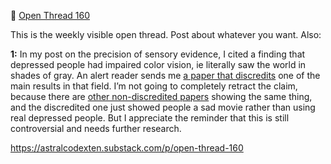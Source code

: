 📝 [Open Thread 160](https://astralcodexten.substack.com/p/open-thread-160)

This is the weekly visible open thread. Post about whatever you want. Also:

**1:** In my post on the precision of sensory evidence, I cited a finding that depressed people had impaired color vision, ie literally saw the world in shades of gray. An alert reader sends me [a paper that discredits](https://f1000research.com/articles/5-1778/v1) one of the main results in that field. I’m not going to completely retract the claim, because there are [other non-discredited papers](https://www.sciencedirect.com/science/article/abs/pii/S0006322310001290) showing the same thing, and the discredited one just showed people a sad movie rather than using real depressed people. But I appreciate the reminder that this is still controversial and needs further research.

https://astralcodexten.substack.com/p/open-thread-160